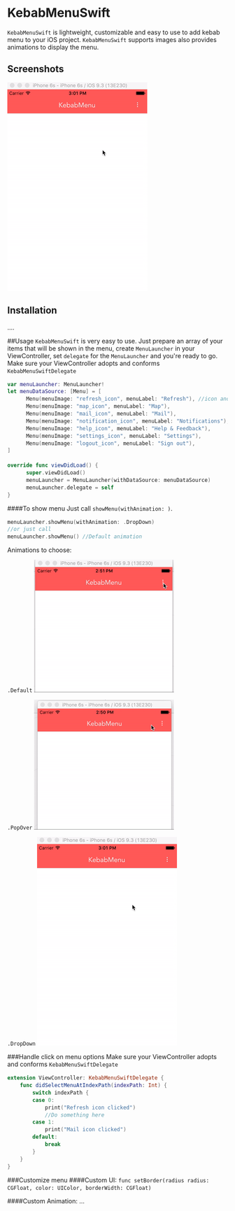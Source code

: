 # KebabMenuSwift

`KebabMenuSwift` is lightweight, customizable and easy to use to add kebab menu to your iOS project.
`KebabMenuSwift` supports images also provides animations to display the menu.

## Screenshots

![alt tag](https://github.com/akzuki/KebabMenuSwift/blob/master/GIF/ezgif-1215024276.gif)

## Installation
....

##Usage
`KebabMenuSwift` is very easy to use. Just prepare an array of your items that will be shown in the menu, create `MenuLauncher` in your ViewController, set `delegate` for the `MenuLauncher` and you're ready to go.
Make sure your ViewController adopts and conforms `KebabMenuSwiftDelegate`


```Swift
var menuLauncher: MenuLauncher!
let menuDataSource: [Menu] = [
      Menu(menuImage: "refresh_icon", menuLabel: "Refresh"), //icon and label for menu options
      Menu(menuImage: "map_icon", menuLabel: "Map"),
      Menu(menuImage: "mail_icon", menuLabel: "Mail"),
      Menu(menuImage: "notification_icon", menuLabel: "Notifications"),
      Menu(menuImage: "help_icon", menuLabel: "Help & Feedback"),
      Menu(menuImage: "settings_icon", menuLabel: "Settings"),
      Menu(menuImage: "logout_icon", menuLabel: "Sign out"),
]

override func viewDidLoad() {
      super.viewDidLoad()
      menuLauncher = MenuLauncher(withDataSource: menuDataSource)
      menuLauncher.delegate = self
}

```

####To show menu
Just call `showMenu(withAnimation: )`. 

```Swift
menuLauncher.showMenu(withAnimation: .DropDown)
//or just call 
menuLauncher.showMenu() //Default animation
```

Animations to choose:

`.Default`
![alt tag](https://github.com/akzuki/KebabMenuSwift/blob/master/GIF/ezgif-710829181.gif)

`.PopOver`
![alt tag](https://github.com/akzuki/KebabMenuSwift/blob/master/GIF/ezgif-2661895881.gif)

`.DropDown`
![alt tag](https://github.com/akzuki/KebabMenuSwift/blob/master/GIF/ezgif-1215024276.gif)

###Handle click on menu options
Make sure your ViewController adopts and conforms `KebabMenuSwiftDelegate`

```Swift
extension ViewController: KebabMenuSwiftDelegate {
    func didSelectMenuAtIndexPath(indexPath: Int) {
        switch indexPath {
        case 0:
            print("Refresh icon clicked")
            //Do something here
        case 1:
            print("Mail icon clicked")
        default:
            break
        }
    }
}

```

###Customize menu
####Custom UI:
`func setBorder(radius radius: CGFloat, color: UIColor, borderWidth: CGFloat)`

####Custom Animation:
...



